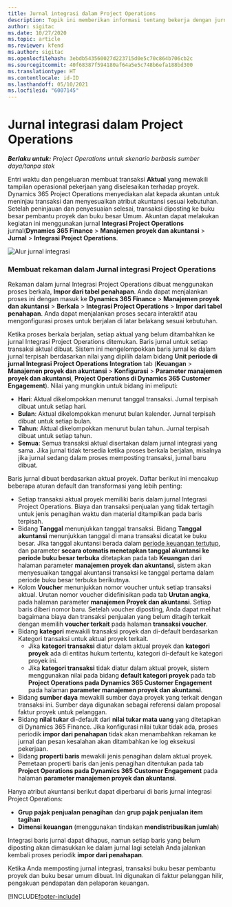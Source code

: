 ```yaml
---
title: Jurnal integrasi dalam Project Operations
description: Topik ini memberikan informasi tentang bekerja dengan jurnal Integrasi dalam Project Operations.
author: sigitac
ms.date: 10/27/2020
ms.topic: article
ms.reviewer: kfend
ms.author: sigitac
ms.openlocfilehash: 3ebdb543560027d223715d0e5c70c864b706cb2c
ms.sourcegitcommit: 40f68387f594180af64a5e5c748b6efa188bd300
ms.translationtype: HT
ms.contentlocale: id-ID
ms.lasthandoff: 05/10/2021
ms.locfileid: "6007145"
---
```

# <a name="integration-journal-in-project-operations"></a>Jurnal integrasi dalam Project Operations

_**Berlaku untuk:** Project Operations untuk skenario berbasis sumber daya/tanpa stok_

Entri waktu dan pengeluaran membuat transaksi **Aktual** yang mewakili tampilan operasional pekerjaan yang diselesaikan terhadap proyek. Dynamics 365 Project Operations menyediakan alat kepada akuntan untuk meninjau transaksi dan menyesuaikan atribut akuntansi sesuai kebutuhan. Setelah peninjauan dan penyesuaian selesai, transaksi diposting ke buku besar pembantu proyek dan buku besar Umum. Akuntan dapat melakukan kegiatan ini menggunakan jurnal **Integrasi Project Operations** jurnal(**Dynamics 365 Finance** > **Manajemen proyek dan akuntansi** > **Jurnal** > **Integrasi Project Operations**.

![Alur jurnal integrasi](./media/IntegrationJournal.png)

### <a name="create-records-in-the-project-operations-integration-journal"></a>Membuat rekaman dalam Jurnal integrasi Project Operations

Rekaman dalam jurnal Integrasi Project Operations dibuat menggunakan proses berkala, **Impor dari tabel penahapan**. Anda dapat menjalankan proses ini dengan masuk ke **Dynamics 365 Finance** > **Manajemen proyek dan akuntansi** > **Berkala** > **Integrasi Project Operations** > **Impor dari tabel penahapan**. Anda dapat menjalankan proses secara interaktif atau mengonfigurasi proses untuk berjalan di latar belakang sesuai kebutuhan.

Ketika proses berkala berjalan, setiap aktual yang belum ditambahkan ke jurnal Integrasi Project Operations ditemukan. Baris jurnal untuk setiap transaksi aktual dibuat.
Sistem ini mengelompokkan baris jurnal ke dalam jurnal terpisah berdasarkan nilai yang dipilih dalam bidang **Unit periode di jurnal Integrasi Project Operations Integration** tab (**Keuangan** > **Manajemen proyek dan akuntansi** > **Konfigurasi** > **Parameter manajemen proyek dan akuntansi**, **Project Operations di Dynamics 365 Customer Engagement**). Nilai yang mungkin untuk bidang ini meliputi:

  - **Hari**: Aktual dikelompokkan menurut tanggal transaksi. Jurnal terpisah dibuat untuk setiap hari.
  - **Bulan**: Aktual dikelompokkan menurut bulan kalender. Jurnal terpisah dibuat untuk setiap bulan.
  - **Tahun**: Aktual dikelompokkan menurut bulan tahun. Jurnal terpisah dibuat untuk setiap tahun.
  - **Semua**: Semua transaksi aktual disertakan dalam jurnal integrasi yang sama. Jika jurnal tidak tersedia ketika proses berkala berjalan, misalnya jika jurnal sedang dalam proses memposting transaksi, jurnal baru dibuat.

Baris jurnal dibuat berdasarkan aktual proyek. Daftar berikut ini mencakup beberapa aturan default dan transformasi yang lebih penting:

  - Setiap transaksi aktual proyek memiliki baris dalam jurnal Integrasi Project Operations. Biaya dan transaksi penjualan yang tidak tertagih untuk jenis penagihan waktu dan material ditampilkan pada baris terpisah.
  - Bidang **Tanggal** menunjukkan tanggal transaksi. Bidang **Tanggal akuntansi** menunjukkan tanggal di mana transaksi dicatat ke buku besar. Jika tanggal akuntansi berada dalam [periode keuangan tertutup](/dynamics365/finance/general-ledger/close-general-ledger-at-period-end), dan parameter **secara otomatis menetapkan tanggal akuntansi ke periode buku besar terbuka** ditetapkan pada tab **Keuangan** dari halaman parameter **manajemen proyek dan akuntansi**, sistem akan menyesuaikan tanggal akuntansi transaksi ke tanggal pertama dalam periode buku besar terbuka berikutnya.
  - Kolom **Voucher** menunjukkan nomor voucher untuk setiap transaksi aktual. Urutan nomor voucher didefinisikan pada tab **Urutan angka**, pada halaman parameter **manajemen Proyek dan akuntansi**. Setiap baris diberi nomor baru. Setelah voucher diposting, Anda dapat melihat bagaimana biaya dan transaksi penjualan yang belum ditagih terkait dengan memilih **voucher terkait** pada halaman **transaksi voucher**.
  - Bidang **kategori** mewakili transaksi proyek dan di-default berdasarkan Kategori transaksi untuk aktual proyek terkait.
    - Jika **kategori transaksi** diatur dalam aktual proyek dan **kategori proyek** ada di entitas hukum tertentu, kategori di-default ke kategori proyek ini.
    - Jika **kategori transaksi** tidak diatur dalam aktual proyek, sistem menggunakan nilai pada bidang **default kategori proyek** pada tab **Project Operations pada Dynamics 365 Customer Engagement** pada halaman **parameter manajemen proyek dan akuntansi**.
  - Bidang **sumber daya** mewakili sumber daya proyek yang terkait dengan transaksi ini. Sumber daya digunakan sebagai referensi dalam proposal faktur proyek untuk pelanggan.
  - Bidang **nilai tukar** di-default dari **nilai tukar mata uang** yang ditetapkan di Dynamics 365 Finance. Jika konfigurasi nilai tukar tidak ada, proses periodik **impor dari penahapan** tidak akan menambahkan rekaman ke jurnal dan pesan kesalahan akan ditambahkan ke log eksekusi pekerjaan.
  - Bidang **properti baris** mewakili jenis penagihan dalam aktual proyek. Pemetaan properti baris dan jenis penagihan ditentukan pada tab **Project Operations pada Dynamics 365 Customer Engagement** pada halaman **parameter manajemen proyek dan akuntansi**.

Hanya atribut akuntansi berikut dapat diperbarui di baris jurnal integrasi Project Operations:

- **Grup pajak penjualan penagihan** dan **grup pajak penjualan item tagihan**
- **Dimensi keuangan** (menggunakan tindakan **mendistribusikan jumlah**)

Integrasi baris jurnal dapat dihapus, namun setiap baris yang belum diposting akan dimasukkan ke dalam jurnal lagi setelah Anda jalankan kembali proses periodik **impor dari penahapan**.

Ketika Anda memposting jurnal integrasi, transaksi buku besar pembantu proyek dan buku besar umum dibuat. Ini digunakan di faktur pelanggan hilir, pengakuan pendapatan dan pelaporan keuangan.


[!INCLUDE[footer-include](../includes/footer-banner.md)]